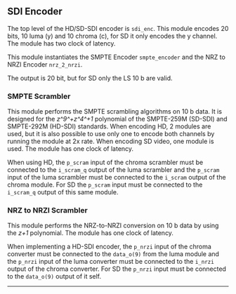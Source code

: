 ## SDI Encoder

The top level of the HD/SD-SDI encoder is `sdi_enc`.
This module encodes 20 bits, 10 luma (y) and 10 chroma (c), for SD it only encodes the y channel. The module has two clock of latency.

This module instantiates the SMPTE Encoder `smpte_encoder` and the NRZ to NRZI Encoder `nrz_2_nrzi`.

The output is 20 bit, but for SD only the LS 10 b are valid.

### SMPTE Scrambler

This module performs the SMPTE scrambling algorithms on 10 b data. It is designed for the *z^9^+z^4^+1* polynomial of the SMPTE-259M (SD-SDI) and SMPTE-292M (HD-SDI) standards. When encoding HD, 2 modules are used, but it is also possible to use only one to encode both channels by running the module at 2x rate. When encoding SD video, one module is used. The module has one clock of latency.

When using HD, the `p_scram` input of the chroma scrambler must be connected to the `i_scram_q` output of the luma scrambler and the `p_scram` input of the luma scrambler must be connected to the 
`i_scram` output of the chroma module. For SD the `p_scram` input must be connected to the `i_scram_q` output of this same module.

### NRZ to NRZI Scrambler

This module performs the NRZ-to-NRZI conversion on 10 b data by using the *z+1* polynomial. The module has one clock of latency.

 When implementing a HD-SDI encoder, the `p_nrzi` input of the chroma converter must be connected to the `data_o(9)` from 
the luma module and the `p_nrzi` input of the luma converter must be connected to the `i_nrzi` output of the chroma converter. For SD the `p_nrzi` input must be connected to the  `data_o(9)` output of it self.

---------------------------------------------------------------------
